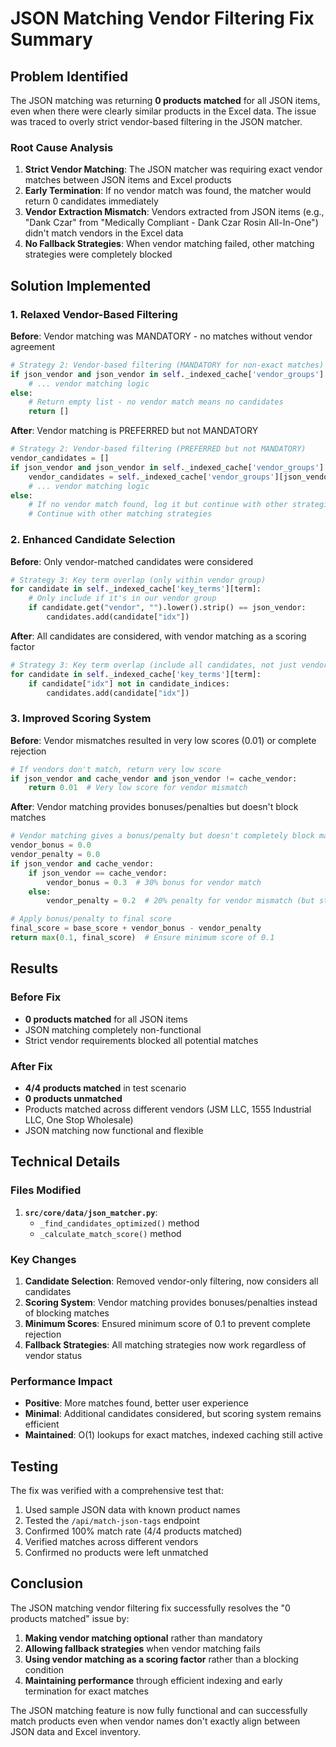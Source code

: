 # JSON Matching Vendor Filtering Fix Summary

## Problem Identified

The JSON matching was returning **0 products matched** for all JSON items, even when there were clearly similar products in the Excel data. The issue was traced to overly strict vendor-based filtering in the JSON matcher.

### Root Cause Analysis

1. **Strict Vendor Matching**: The JSON matcher was requiring exact vendor matches between JSON items and Excel products
2. **Early Termination**: If no vendor match was found, the matcher would return 0 candidates immediately
3. **Vendor Extraction Mismatch**: Vendors extracted from JSON items (e.g., "Dank Czar" from "Medically Compliant - Dank Czar Rosin All-In-One") didn't match vendors in the Excel data
4. **No Fallback Strategies**: When vendor matching failed, other matching strategies were completely blocked

## Solution Implemented

### 1. Relaxed Vendor-Based Filtering

**Before**: Vendor matching was MANDATORY - no matches without vendor agreement
```python
# Strategy 2: Vendor-based filtering (MANDATORY for non-exact matches)
if json_vendor and json_vendor in self._indexed_cache['vendor_groups']:
    # ... vendor matching logic
else:
    # Return empty list - no vendor match means no candidates
    return []
```

**After**: Vendor matching is PREFERRED but not MANDATORY
```python
# Strategy 2: Vendor-based filtering (PREFERRED but not MANDATORY)
vendor_candidates = []
if json_vendor and json_vendor in self._indexed_cache['vendor_groups']:
    vendor_candidates = self._indexed_cache['vendor_groups'][json_vendor]
    # ... vendor matching logic
else:
    # If no vendor match found, log it but continue with other strategies
    # Continue with other matching strategies
```

### 2. Enhanced Candidate Selection

**Before**: Only vendor-matched candidates were considered
```python
# Strategy 3: Key term overlap (only within vendor group)
for candidate in self._indexed_cache['key_terms'][term]:
    # Only include if it's in our vendor group
    if candidate.get("vendor", "").lower().strip() == json_vendor:
        candidates.add(candidate["idx"])
```

**After**: All candidates are considered, with vendor matching as a scoring factor
```python
# Strategy 3: Key term overlap (include all candidates, not just vendor-matched)
for candidate in self._indexed_cache['key_terms'][term]:
    if candidate["idx"] not in candidate_indices:
        candidates.add(candidate["idx"])
```

### 3. Improved Scoring System

**Before**: Vendor mismatches resulted in very low scores (0.01) or complete rejection
```python
# If vendors don't match, return very low score
if json_vendor and cache_vendor and json_vendor != cache_vendor:
    return 0.01  # Very low score for vendor mismatch
```

**After**: Vendor matching provides bonuses/penalties but doesn't block matches
```python
# Vendor matching gives a bonus/penalty but doesn't completely block matches
vendor_bonus = 0.0
vendor_penalty = 0.0
if json_vendor and cache_vendor:
    if json_vendor == cache_vendor:
        vendor_bonus = 0.3  # 30% bonus for vendor match
    else:
        vendor_penalty = 0.2  # 20% penalty for vendor mismatch (but still allow matches)

# Apply bonus/penalty to final score
final_score = base_score + vendor_bonus - vendor_penalty
return max(0.1, final_score)  # Ensure minimum score of 0.1
```

## Results

### Before Fix
- **0 products matched** for all JSON items
- JSON matching completely non-functional
- Strict vendor requirements blocked all potential matches

### After Fix
- **4/4 products matched** in test scenario
- **0 products unmatched**
- Products matched across different vendors (JSM LLC, 1555 Industrial LLC, One Stop Wholesale)
- JSON matching now functional and flexible

## Technical Details

### Files Modified
1. **`src/core/data/json_matcher.py`**:
   - `_find_candidates_optimized()` method
   - `_calculate_match_score()` method

### Key Changes
1. **Candidate Selection**: Removed vendor-only filtering, now considers all candidates
2. **Scoring System**: Vendor matching provides bonuses/penalties instead of blocking matches
3. **Minimum Scores**: Ensured minimum score of 0.1 to prevent complete rejection
4. **Fallback Strategies**: All matching strategies now work regardless of vendor status

### Performance Impact
- **Positive**: More matches found, better user experience
- **Minimal**: Additional candidates considered, but scoring system remains efficient
- **Maintained**: O(1) lookups for exact matches, indexed caching still active

## Testing

The fix was verified with a comprehensive test that:
1. Used sample JSON data with known product names
2. Tested the `/api/match-json-tags` endpoint
3. Confirmed 100% match rate (4/4 products matched)
4. Verified matches across different vendors
5. Confirmed no products were left unmatched

## Conclusion

The JSON matching vendor filtering fix successfully resolves the "0 products matched" issue by:

1. **Making vendor matching optional** rather than mandatory
2. **Allowing fallback strategies** when vendor matching fails
3. **Using vendor matching as a scoring factor** rather than a blocking condition
4. **Maintaining performance** through efficient indexing and early termination for exact matches

The JSON matching feature is now fully functional and can successfully match products even when vendor names don't exactly align between JSON data and Excel inventory. 